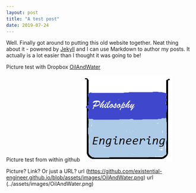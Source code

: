 ```yaml
---
layout: post
title: "A test post"
date: 2019-07-24
---
```


Well. Finally got around to putting this old website together. Neat thing about it - powered by [Jekyll](http://jekyllrb.com) and I can use Markdown to author my posts. It actually is a lot easier than I thought it was going to be!

Picture test with Dropbox [OilAndWater](https://www.dropbox.com/s/e8mb3rfiybll6ni/OilAndWater.png?dl=0)

Picture test from within github ![OilAndWater](../assets/images/OilAndWater.png)

Picture? Link? Or just a URL?
url (https://github.com/existential-engineer.github.io/blob/assets/images/OilAndWater.png)
url (../assets/images/OilAndWater.png)
